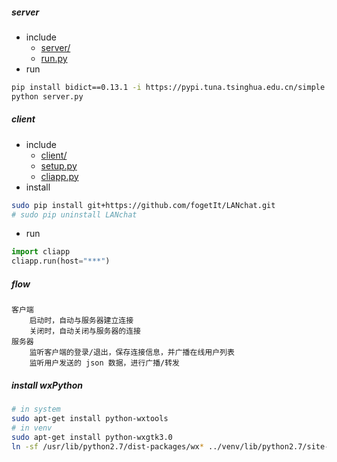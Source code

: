 ##### server
- include
    + [server/](./server)
    + [run.py](./run.py)
- run
```bash
pip install bidict==0.13.1 -i https://pypi.tuna.tsinghua.edu.cn/simple
python server.py
```
##### client
- include
    + [client/](./client)
    + [setup.py](./setup.py)
    + [cliapp.py](cliapp/cliapp.py)
- install
```bash
sudo pip install git+https://github.com/fogetIt/LANchat.git
# sudo pip uninstall LANchat
```
- run
```python
import cliapp
cliapp.run(host="***")
```

<!--use setup.py
build:    python setup.py build
compress: python setup.py sdist
install:  python setup.py install [--prefix=path/to/project]
-->

##### flow
```
客户端
    启动时，自动与服务器建立连接
    关闭时，自动关闭与服务器的连接
服务器
    监听客户端的登录/退出，保存连接信息，并广播在线用户列表
    监听用户发送的 json 数据，进行广播/转发
```

<!--p2p flow(not safety)
服务器保存用户名、客户端ip。
客户端之间需要通话时，由服务器发送对方ip，帮助双方建立连接。
-->

<!--wxPython concurrent
    wx.App().MainLoop() 用一个死循环来维持 GUI
    GUI 操作必须发生在 main thread 或者 wx.App().MainLoop() thread
    所以，无法通过共用 class object 来更新 GUI
python threading
    只能利用到一个计算机核（同一时刻干一件事）
    如果线程工作时间过长，容易造成 GUI 卡死
python multiprocessing
    非 GUI 进程，无法更新 GUI
solution1:
    # 非 GUI 线程调用 GUI 线程
    wx.CallAfter(guiObj.func, arg1, arg2, ...)
solution2
    from wx.lib.pubsub import pub
    # 发布订阅事件(gui thread)
    wx.lib.pubsub.pub.subscribe(callback, topicName)
    # 发送全局消息，启动事件(other thread)
    wx.lib.pubsub.pub.sendMessage(topicName, **kwargs)
-->

##### install wxPython
```bash
# in system
sudo apt-get install python-wxtools
# in venv
sudo apt-get install python-wxgtk3.0
ln -sf /usr/lib/python2.7/dist-packages/wx* ../venv/lib/python2.7/site-packages/
```
